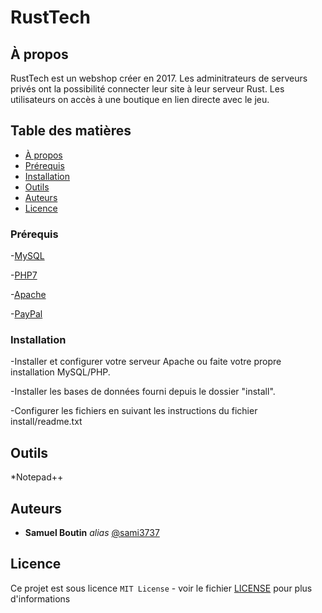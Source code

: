 # RustTech

## À propos

RustTech est un webshop créer en 2017.
Les adminitrateurs de serveurs privés ont la possibilité connecter leur site à leur serveur Rust.
Les utilisateurs on accès à une boutique en lien directe avec le jeu.

## Table des matières

- [À propos](#à-propos)
- [Prérequis](#prérequis)
- [Installation](#installation)
- [Outils](#outils)
- [Auteurs](#auteurs)
- [Licence](#Licence)

### Prérequis

  -[MySQL](https://www.mysql.com/)
  
  -[PHP7](https://www.php.net/releases/index.php)
  
  -[Apache](https://httpd.apache.org/)

  -[PayPal](https://www.paypal.com)

### Installation

-Installer et configurer votre serveur Apache ou faite votre propre installation MySQL/PHP.

-Installer les bases de données fourni depuis le dossier "install".

-Configurer les fichiers en suivant les instructions du fichier install/readme.txt

## Outils

  *Notepad++

## Auteurs
* **Samuel Boutin** _alias_ [@sami3737](https://github.com/sami3737)

## Licence

Ce projet est sous licence ``MIT License`` - voir le fichier [LICENSE](LICENCE.md) pour plus d'informations
